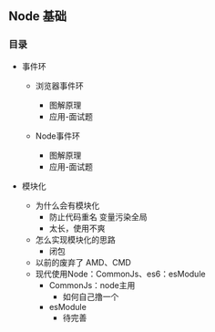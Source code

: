 ## Node 基础

### 目录

- 事件环

  - 浏览器事件环
    - 图解原理
    - 应用-面试题

  - Node事件环
    - 图解原理
    - 应用-面试题

- 模块化
  - 为什么会有模块化
    - 防止代码重名 变量污染全局
    - 太长，使用不爽
  - 怎么实现模块化的思路
    - 闭包
  - 以前的废弃了 AMD、CMD
  - 现代使用Node：CommonJs、es6：esModule
    - CommonJs：node主用
      - 如何自己撸一个
    - esModule
      - 待完善